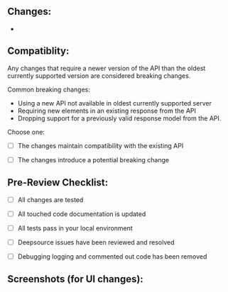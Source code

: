 ## Changes:
<!--- Provide the broad strokes of the changes made in a bulleted list --->

-

## Compatiblity:

Any changes that require a newer version of the API than the oldest currently 
supported version are considered breaking changes.

Common breaking changes:
 -  Using a new API not available in oldest currently supported server
 -  Requiring new elements in an existing response from the API
 -  Dropping support for a previously valid response model from the API.

Choose one:
 - [ ] The changes maintain compatibility with the existing API
 - [ ] The changes introduce a potential breaking change


## Pre-Review Checklist:
 - [ ] All changes are tested
 - [ ] All touched code documentation is updated
 - [ ] All tests pass in your local environment
 - [ ] Deepsource issues have been reviewed and resolved
 - [ ] Debugging logging and commented out code has been removed

 
## Screenshots (for UI changes):
<!--- Provide screenshots of all visual changes made in the PR --->

